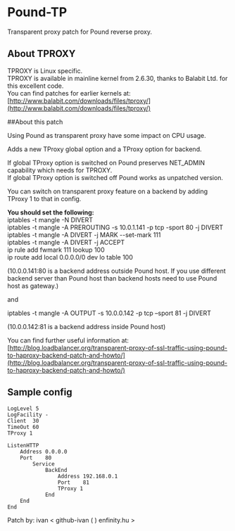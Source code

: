 # Pound-TP

Transparent proxy patch for Pound reverse proxy.

## About TPROXY

TPROXY is Linux specific.  
TPROXY is available in mainline kernel from 2.6.30, thanks to Balabit Ltd. for this excellent code.  
You can find patches for earlier kernels at: [http://www.balabit.com/downloads/files/tproxy/](http://www.balabit.com/downloads/files/tproxy/)

##About this patch

Using Pound as transparent proxy have some impact on CPU usage.

Adds a new TProxy global option and a TProxy option for backend.

If global TProxy option is switched on Pound preserves NET_ADMIN capability which needs for TPROXY.  
If global TProxy option is switched off Pound works as unpatched version.

You can switch on transparent proxy feature on a backend by adding TProxy 1 to that in config.

__You should set the following:__  
iptables -t mangle -N DIVERT  
iptables -t mangle -A PREROUTING -s 10.0.1.141 -p tcp -sport 80 -j DIVERT  
iptables -t mangle -A DIVERT -j MARK --set-mark 111  
iptables -t mangle -A DIVERT -j ACCEPT  
ip rule add fwmark 111 lookup 100  
ip route add local 0.0.0.0/0 dev lo table 100  

(10.0.0.141:80 is a backend address outside Pound host. If you use different backend server than Pound host than backend hosts need to use Pound host as gateway.)

and

iptables -t mangle -A OUTPUT -s 10.0.0.142 -p tcp –sport 81 -j DIVERT

(10.0.0.142:81 is a backend address inside Pound host)

You can find further useful information at:  
[http://blog.loadbalancer.org/transparent-proxy-of-ssl-traffic-using-pound-to-haproxy-backend-patch-and-howto/](http://blog.loadbalancer.org/transparent-proxy-of-ssl-traffic-using-pound-to-haproxy-backend-patch-and-howto/)

## Sample config
    LogLevel 5
    LogFacility -
    Client  30
    TimeOut 60
    TProxy 1

    ListenHTTP
	    Address 0.0.0.0
	    Port    80
            Service
	            BackEnd
		            Address 192.168.0.1
		            Port    81
		            TProxy 1
	            End
	    End
    End

Patch by:
ivan < github-ivan ( ) enfinity.hu >


